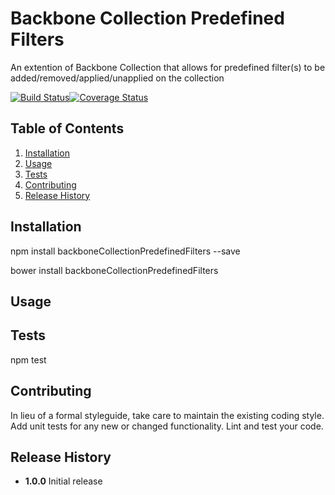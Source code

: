 # Backbone Collection Predefined Filters
An extention of Backbone Collection that allows for predefined filter(s) to be added/removed/applied/unapplied on the collection

[![Build Status](https://travis-ci.org/JSystemsTech/backbone-collection-predefined-filters.svg?branch=master)](https://travis-ci.org/JSystemsTech/backbone-collection-predefined-filters)[![Coverage Status](https://coveralls.io/repos/github/JSystemsTech/backbone-collection-predefined-filters/badge.svg?branch=master)](https://coveralls.io/github/JSystemsTech/backbone-collection-predefined-filters?branch=master)

## Table of Contents
1. [Installation](#installation)
2. [Usage](#usage)
3. [Tests](#tests)
4. [Contributing](#contributing)
5. [Release History](#release-history)

## <a name="installation"></a>Installation

  npm install backboneCollectionPredefinedFilters --save

  bower install backboneCollectionPredefinedFilters

## <a name="usage"></a>Usage


## <a name="tests"></a>Tests

  npm test

## <a name="contributing"></a>Contributing

In lieu of a formal styleguide, take care to maintain the existing coding style.
Add unit tests for any new or changed functionality. Lint and test your code.

## <a name="release-history"></a>Release History

* **1.0.0** Initial release
